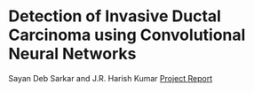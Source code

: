 # Detection of Invasive Ductal Carcinoma using Convolutional Neural Networks

Sayan Deb Sarkar and J.R. Harish Kumar [Project Report](https://drive.google.com/file/d/1MR7A2ovi3dLsIqIiatKzMJyxKny1kw7u/view?usp=sharing)


